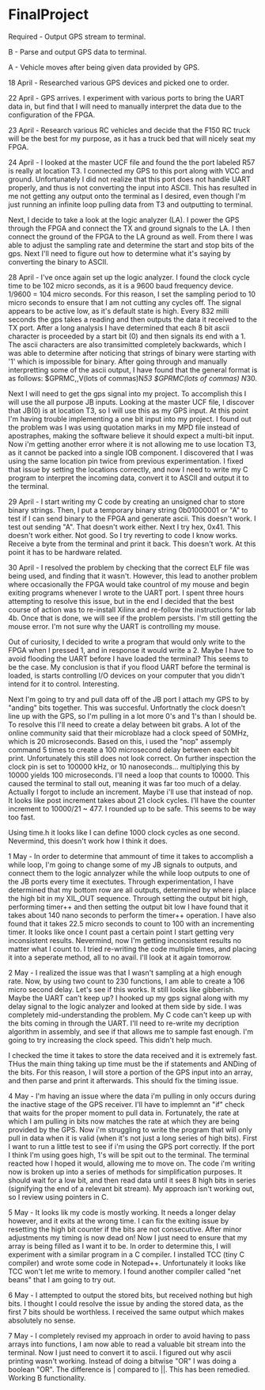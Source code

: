 FinalProject
============


Required - Output GPS stream to terminal.

B - Parse and output GPS data to terminal.

A - Vehicle moves after being given data provided by GPS.

18 April - Researched various GPS devices and picked one to order.

22 April - GPS arrives. I experiment with various ports to bring the UART data in, but find that I will need to manually interpret the data due to the configuration of the FPGA.

23 April - Research various RC vehicles and decide that the F150 RC truck will be the best for my purpose, as it has a truck bed that will nicely seat my FPGA.

24 April - I looked at the master UCF file and found the the port labeled R57 is really at location T3. I connected my GPS to this port along with VCC and ground. Unfortunately I did not realize that this port does not handle UART properly, and thus is not converting the input into ASCII. This has resulted in me not getting any output onto the terminal as I desired, even though I'm just running an infinite loop pulling data from T3 and outputting to terminal.

Next, I decide to take a look at the logic analyzer (LA). I power the GPS through the FPGA and connect the TX and ground signals to the LA. I then connect the ground of the FPGA to the LA ground as well. From there I was able to adjust the sampling rate and determine the start and stop bits of the gps. Next I'll need to figure out how to determine what it's saying by converting the binary to ASCII.

28 April - I've once again set up the logic analyzer. I found the clock cycle time to be 102 micro seconds, as it is a 9600 baud frequency device. 1/9600 = 104 micro seconds. For this reason, I set the sampling period to 10 micro seconds to ensure that I am not cutting any cycles off. The signal appears to be active low, as it's default state is high. Every 832 milli seconds the gps takes a reading and then outputs the data it received to the TX port. After a long analysis I have determined that each 8 bit ascii character is proceeded by a start bit (0) and then signals its end with a 1. The ascii characters are also transimitted completely backwards, which I was able to determine after noticing that strings of binary were starting with '1' which is impossible for binary. After going through and manually interpretting some of the ascii output, I have found that the general format is as follows: $GPRMC,,V(lots of commas)N*53  $GPRMC(lots of commas) N*30. 

Next I will need to get the gps signal into my project. To accomplish this I will use the all purpose JB inputs. Looking at the master UCF file, I discover that JB(0) is at location T3, so I will use this as my GPS input. At this point I'm having trouble implementing a one bit input into my project. I found out the problem was I was using quotation marks in my MPD file instead of apostraphes, making the software believe it should expect a multi-bit input. Now i'm getting another error where it is not allowing me to use location T3, as it cannot be packed into a single IOB component. I discovered that I was using the same location pin twice from previous experimentation. I fixed that issue by setting the locations correctly, and now I need to write my C program to interpret the incoming data, convert it to ASCII and output it to the terminal.

29 April - I start writing my C code by creating an unsigned char to store binary strings. Then, I put a temporary binary string 0b01000001 or "A" to test if I can send binary to the FPGA and generate ascii. This doesn't work. I test out sending "A". That doesn't work either. Next I try hex, 0x41. This doesn't work either. Not good. So I try reverting to code I know works. Receive a byte from the terminal and print it back. This doesn't work. At this point it has to be hardware related. 

30 April - I resolved the problem by checking that the correct ELF file was being used, and finding that it wasn't. However, this lead to another problem where occasionally the FPGA would take countrol of my mouse and begin exiting programs whenever I wrote to the UART port. I spent three hours attempting to resolve this issue, but in the end I decided that the best course of action was to re-install Xilinx and re-follow the instructions for lab 4b. Once that is done, we will see if the problem persists. I'm still getting the mouse error. I'm not sure why the UART is controlling my mouse.

Out of curiosity, I decided to write a program that would only write to the FPGA when I pressed 1, and in response it would write a 2. Maybe I have to avoid flooding the UART before I have loaded the terminal? This seems to be the case. My conclusion is that if you flood UART before the terminal is loaded, is starts controlling I/O devices on your computer that you didn't intend for it to control. Interesting.

Next I'm going to try and pull data off of the JB port I attach my GPS to by "anding" bits together. This was succesful. Unfortnatly the clock doesn't line up with the GPS, so I'm pulling in a lot more 0's and 1's than I should be. To resolve this I'll need to create a delay between bit grabs. A lot of the online community said that their microblaze had a clock speed of 50MHz, which is 20 microseconds. Based on this, i used the "nop" assemply command 5 times to create a 100 microsecond delay between each bit print. Unfortunately this still does not look correct. On further inspection the clock pin is set to 100000 kHz, or 10 nanoseconds... multiplying this by 10000 yields 100 microseconds. I'll need a loop that counts to 10000. This caused the terminal to stall out, meaning it was far too much of a delay. Actually I forgot to include an increment. Maybe i'll use that instead of nop. It looks like post increment takes about 21 clock cycles. I'll have the counter increment to 10000/21 ~ 477. I rounded up to be safe. This seems to be way too fast.

Using time.h it looks like I can define 1000 clock cycles as one second. Nevermind, this doesn't work how I think it does.

1 May - In order to determine that ammount of time it takes to accomplish a while loop, I'm going to change some of my JB signals to outputs, and connect them to the logic annalyzer while the while loop outputs to one of the JB ports every time it exectutes. Through experimentation, I have determined that my bottom row are all outputs, determined by where i place the high bit in my XIL_OUT sequence. Through setting the output bit high, performing timer++ and then setting the output bit low I have found that it takes about 140 nano seconds to perform the timer++ operation. I have also found that it takes 22.5 micro seconds to count to 100 with an incrementing timer. It looks like once I count past a certain point I start getting very inconsistent results. Nevermind, now I'm getting inconsistent results no matter what I count to. I tried re-writing the code multiple times, and placing it into a seperate method, all to no avail. I'll look at it again tomorrow.

2 May - I realized the issue was that I wasn't sampling at a high enough rate. Now, by using two count to 230 functions, I am able to create a 106 micro second delay. Let's see if this works. It still looks like gibberish. Maybe the UART can't keep up? I hooked up my gps signal along with my delay signal to the logic analyzer and looked at them side by side. I was completely mid-understanding the problem. My C code can't keep up with the bits coming in through the UART. I'll need to re-write my decription algorithm in assembly, and see if that allows me to sample fast enough. I'm going to try increasing the clock speed. This didn't help much.

I checked the time it takes to store the data received and it is extremely fast. THus the main thing taking up time must be the if statements and ANDing of the bits. For this reason, I will store a portion of the GPS input into an array, and then parse and print it afterwards. This should fix the timing issue.

4 May - I'm having an issue where the data i'm pulling in only occurs during the inactive stage of the GPS receiver. I'll have to implemnt an "if" check that waits for the proper moment to pull data in. Fortunately, the rate at which I am pulling in bits now matches the rate at which they are being provided by the GPS. Now i'm struggling to write the program that will only pull in data when it is valid (when it's not just a long series of high bits). First I want to run a little test to see if i'm using the GPS port correctly. If the port I think I'm using goes high, 1's will be spit out to the terminal. The terminal reacted how I hoped it would, allowing me to move on. The code i'm writing now is broken up into a series of methods for simplification purposes. It should wait for a low bit, and then read data until it sees 8 high bits in series (signifying the end of a relevant bit stream). My approach isn't working out, so I review using pointers in C.

5 May - It looks lik my code is mostly working. It needs a longer delay however, and it exits at the wrong time. I can fix the exiting issue by resetting the high bit counter if the bits are not consecutive. After minor adjustments my timing is now dead on! Now I just need to ensure that my array is being filled as I want it to be. In order to determine this, I will experiment with a similar program in a C compiler. I installed TCC (tiny C compiler) and wrote some code in Notepad++. Unfortunately it looks like TCC won't let me write to memory. I found another compiler called "net beans" that I am going to try out.

6 May - I attempted to output the stored bits, but received nothing but high bits. I thought I could resolve the issue by anding the stored data, as the first 7 bits should be worthless. I received the same output which makes absolutely no sense.

7 May - I completely revised my approach in order to avoid having to pass arrays into functions, I am now able to read a valuable bit stream into the terminal. Now I just need to convert it to ascii. I figured out why ascii printing wasn't working. Instead of doing a bitwise "OR" I was doing a boolean "OR". The difference is | compared to ||. This has been remedied. Working B functionality.
